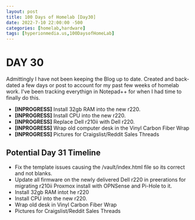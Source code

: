 ```yaml
---
layout: post
title: 100 Days of Homelab [Day30]
date: 2022-7-10 22:00:00 -500
categories: [homelab,hardware]
tags: [hyperionmedia.us,100DaysofHomeLab]
---
```


# DAY 30

Admittingly I have not been keeping the Blog up to date.  Created and back-dated a few days or post to account for my past few weeks of homelab work.  I\'ve been tracking everythign in Notepad++ for when I had time to finally do this.

* **[INPROGRESS]** Install 32gb RAM into the new r220.
* **[INPROGRESS]** Install CPU into the new r220.
* **[INPROGRESS]** Replace Dell r210ii with Dell r220.
* **[INPROGRESS]** Wrap old computer desk in the Vinyl Carbon Fiber Wrap
* **[INPROGRESS]** Pictures for Craigslist/Reddit Sales Threads

## Potential Day 31 Timeline
* Fix the template issues causing the /vault/index.html file so its correct and not blanks.
* Update all firmware on the newly delivered Dell r220 in preerations for migrating r210ii Proxmox install with OPNSense and Pi-Hole to it.
* Install 32gb RAM intot he r220
* Install CPU into the new r220.
* Wrap old desk in Vinyl Carbon Fiber Wrap
* Pictures for Craigslist/Reddit Sales Threads